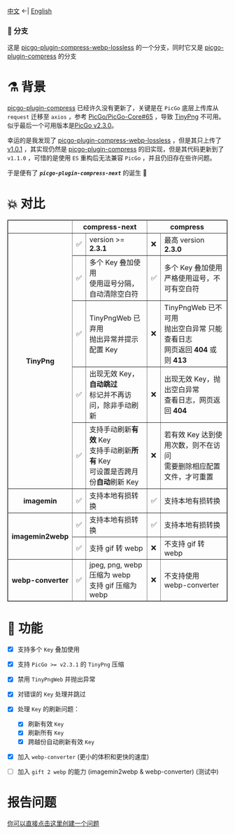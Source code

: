 
[中文](./README.md) <-| [English](./README.en.md)


### 🍴 分支

这是 [picgo-plugin-compress-webp-lossless](https://github.com/mrgeneralgoo/picgo-plugin-compress-webp-lossless) 的一个分支，同时它又是 [picgo-plugin-compress](https://github.com/JuZiSang/picgo-plugin-compress) 的分支


# ⚗️ 背景

[picgo-plugin-compress](https://github.com/JuZiSang/picgo-plugin-compress) 已经许久没有更新了，关键是在 `PicGo` 底层上传库从 `request` 迁移至 `axios` ，参考 [PicGo/PicGo-Core#65](https://github.com/PicGo/PicGo-Core/issues/65) ，导致 [TinyPng](https://tinypng.com/) 不可用。似乎最后一个可用版本是[PicGo v2.3.0](https://github.com/Molunerfinn/PicGo/releases/tag/v2.3.0)。  

幸运的是我发现了 [picgo-plugin-compress-webp-lossless](https://github.com/mrgeneralgoo/picgo-plugin-compress-webp-lossless) ，但是其只上传了 [v1.0.1](https://www.npmjs.com/package/picgo-plugin-compress-webp-lossless) ，其实现仍然是 [picgo-plugin-compress](https://github.com/JuZiSang/picgo-plugin-compress) 的旧实现，但是其代码更新到了 `v1.1.0` ，可惜的是使用 `ES` 重构后无法兼容 `PicGo` ，并且仍旧存在些许问题。  

于是便有了 ***`picgo-plugin-compress-next`*** 的诞生 🎉

# 💥 对比

<table border=2 style="
  width: auto;
  display: table;
  margin-left: auto;
  margin-right: auto;"
>
  <tr>
    <th></th>
    <th colspan=2>compress-next</th>
    <th colspan=2>compress</th>
  </tr>
  <tr>
    <th rowspan=5>TinyPng</th>
    <td>✅</td>
    <td>version >= <b>2.3.1</b></td>
    <td>❌</td>
    <td>最高 version <b>2.3.0</b></td>
  </tr>
  <tr>
    <td>✅</td>
    <td>
      多个 Key  叠加使用<br>
      使用逗号分隔，自动清除空白符
    </td>
    <td>✅</td>
    <td>
      多个 Key  叠加使用<br>
      严格使用逗号，不可有空白符
    </td>
  </tr>
  <tr>
    <td>✅</td>
    <td>
      TinyPngWeb 已弃用<br>
      抛出异常并提示配置 Key 
    </td>
    <td>❌</td>
    <td>
      TinyPngWeb 已不可用<br>
      抛出空白异常 只能查看日志<br>
      网页返回 <b>404</b> 或则 <b>413</b> 
    </td>
  </tr>
  <tr>
    <td>✅</td>
    <td>
      出现无效 Key，<b>自动跳过</b><br>
      标记并不再访问，除非手动刷新
      </td>
    <td>❌</td>
    <td>
      出现无效 Key，抛出空白异常<br>
      查看日志，网页返回 <b>404</b>
    </td>
  </tr>
  <tr>
    <td>✅</td>
    <td>
      支持手动刷新<b>有效</b> Key<br>
      支持手动刷新<b>所有</b> Key<br>
      可设置是否跨月份<b>自动</b>刷新 Key
    </td>
    <td>❌</td>
    <td>
      若有效 Key 达到使用次数，则不在访问<br>
      需要删除相应配置文件，才可重置
    </td>
  </tr>
  <tr>
    <th rowspan=1>imagemin</th>
    <td>✅</td>
    <td>支持本地有损转换</td>
    <td>✅</td>
    <td>支持本地有损转换</td>
  </tr>
  <tr>
    <th rowspan=2>imagemin2webp</th>
    <td>✅</td>
    <td>支持本地有损转换</td>
    <td>✅</td>
    <td>支持本地有损转换</td>
  </tr>
  <tr>
    <td>✅</td>
    <td>支持 gif 转 webp</td>
    <td>❌</td>
    <td>不支持 gif 转 webp</td>
  </tr>
  <tr>
    <th rowspan=1>webp-converter</th>
    <td>✅</td>
    <td>
      jpeg, png, webp 压缩为 webp<br>
      支持 gif 压缩为 webp
    </td>
    <td>❌</td>
    <td>不支持使用 webp-converter</td>
  </tr>
  <!-- <tr>
    <td>✅</td>
    <td></td>
    <td>❌</td>
    <td></td>
  </tr> -->
</table>


# 🎉 功能

- [x] 支持多个 `Key` 叠加使用
- [x] 支持 `PicGo >= v2.3.1` 的 `TinyPng` 压缩
- [x] 禁用 `TinyPngWeb` 并抛出异常
- [x] 对错误的 `Key` 处理并跳过
- [x] 处理 `Key` 的刷新问题：
  - [x] 刷新有效 `Key`
  - [x] 刷新所有 `Key`
  - [x] 跨越份自动刷新有效 `Key`
- [x] 加入 `webp-converter` (更小的体积和更快的速度)
- [ ] 加入 `gift 2 webp` 的能力 (imagemin2webp & webp-converter) (测试中)


# 报告问题

[你可以直接点击这里创建一个问题](https://github.com/supine0703/picgo-plugin-compress-next/issues/new)

